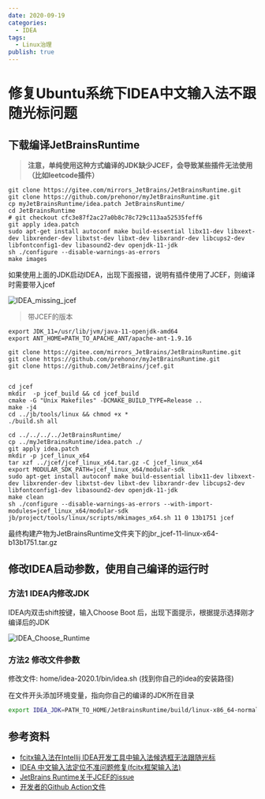 ```yaml
---
date: 2020-09-19
categories:
  - IDEA
tags:
  - Linux治理
publish: true
---
```


# 修复Ubuntu系统下IDEA中文输入法不跟随光标问题

## 下载编译JetBrainsRuntime

>**注意，单纯使用这种方式编译的JDK缺少JCEF，会导致某些插件无法使用（比如leetcode插件）**

```shell
git clone https://gitee.com/mirrors_JetBrains/JetBrainsRuntime.git
git clone https://github.com/prehonor/myJetBrainsRuntime.git
cp myJetBrainsRuntime/idea.patch JetBrainsRuntime/
cd JetBrainsRuntime
# git checkout cfc3e87f2ac27a0b8c78c729c113aa52535feff6
git apply idea.patch
sudo apt-get install autoconf make build-essential libx11-dev libxext-dev libxrender-dev libxtst-dev libxt-dev libxrandr-dev libcups2-dev libfontconfig1-dev libasound2-dev openjdk-11-jdk
sh ./configure --disable-warnings-as-errors
make images
```

如果使用上面的JDK启动IDEA，出现下面报错，说明有插件使用了JCEF，则编译时需要带入jcef

![IDEA_missing_jcef](https://cdn.jsdelivr.net/gh/kkyeer/picbed/IDEA_missing_jcef.png)

> 带JCEF的版本

```shell
export JDK_11=/usr/lib/jvm/java-11-openjdk-amd64
export ANT_HOME=PATH_TO_APACHE_ANT/apache-ant-1.9.16

git clone https://gitee.com/mirrors_JetBrains/JetBrainsRuntime.git
git clone https://github.com/prehonor/myJetBrainsRuntime.git
git clone https://github.com/JetBrains/jcef.git


cd jcef
mkdir  -p jcef_build && cd jcef_build
cmake -G "Unix Makefiles" -DCMAKE_BUILD_TYPE=Release ..
make -j4
cd ../jb/tools/linux && chmod +x *
./build.sh all

cd ../../../../JetBrainsRuntime/
cp ../myJetBrainsRuntime/idea.patch ./
git apply idea.patch
mkdir -p jcef_linux_x64
tar xzf ../jcef/jcef_linux_x64.tar.gz -C jcef_linux_x64
export MODULAR_SDK_PATH=jcef_linux_x64/modular-sdk
sudo apt-get install autoconf make build-essential libx11-dev libxext-dev libxrender-dev libxtst-dev libxt-dev libxrandr-dev libcups2-dev libfontconfig1-dev libasound2-dev openjdk-11-jdk
make clean
sh ./configure --disable-warnings-as-errors --with-import-modules=jcef_linux_x64/modular-sdk
jb/project/tools/linux/scripts/mkimages_x64.sh 11 0 13b1751 jcef
```

最终构建产物为JetBrainsRuntime文件夹下的jbr_jcef-11-linux-x64-b13b1751.tar.gz

## 修改IDEA启动参数，使用自己编译的运行时

### 方法1 IDEA内修改JDK

IDEA内双击shift按键，输入Choose Boot 后，出现下面提示，根据提示选择刚才编译后的JDK

![IDEA_Choose_Runtime](https://cdn.jsdelivr.net/gh/kkyeer/picbed/IDEA_Choose_Runtime.png)

### 方法2 修改文件参数

修改文件: home/idea-2020.1/bin/idea.sh (找到你自己的idea的安装路径)

在文件开头添加环境变量，指向你自己的编译的JDK所在目录

```sh
export IDEA_JDK=PATH_TO_HOME/JetBrainsRuntime/build/linux-x86_64-normal-server-release/jdk
```

## 参考资料

- [fcitx输入法在Intellij IDEA开发工具中输入法候选框无法跟随光标](https://bbs.archlinuxcn.org/viewtopic.php?id=10529)
- [IDEA 中文输入法定位不准问题修复(fcitx框架输入法)](https://blog.csdn.net/u011166277/article/details/106287587)
- [JetBrains Runtime关于JCEF的issue](https://github.com/JetBrains/JetBrainsRuntime/issues/86)
- [开发者的Github Action文件](https://github.com/RikudouPatrickstar/JetBrainsRuntime-for-Linux-x64/blob/master/.github/workflows/jbr-linux-x64.yml)
